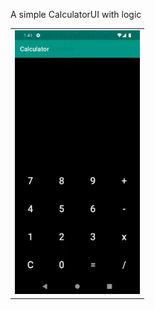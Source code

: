 A simple CalculatorUI with logic
<table>
  <tr>
    <td align="center"><img src="Screenshots/calculator.gif" width=200></td>
  </tr>
</table>
